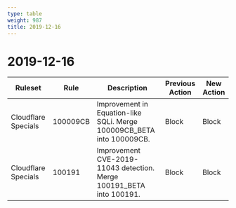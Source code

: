 ```yaml
---
type: table
weight: 987
title: 2019-12-16
---
```


# 2019-12-16

<TableWrap><table style="width: 100%">

<thead>
  <tr>
    <th>Ruleset</th>
    <th>Rule</th>
    <th>Description</th>
    <th>Previous Action</th>
    <th>New Action</th>
  </tr>
</thead>
<tbody>
  <tr>
    <td>Cloudflare Specials</td>
    <td>100009CB</td>
    <td>Improvement in Equation-like SQLi. Merge 100009CB_BETA into 100009CB.</td>
    <td>Block</td>
    <td>Block</td>
  </tr>
  <tr>
    <td>Cloudflare Specials</td>
    <td>100191</td>
    <td>Improvement CVE-2019-11043 detection. Merge 100191_BETA into 100191.</td>
    <td>Block</td>
    <td>Block</td>
  </tr>
</tbody>

</table></TableWrap>
